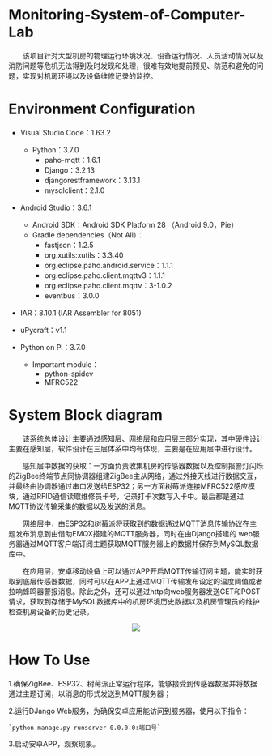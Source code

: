 # Monitoring-System-of-Computer-Lab

&ensp;&ensp;&ensp;&ensp;该项目针对大型机房的物理运行环境状况、设备运行情况、人员活动情况以及消防问题等危机无法得到及时发现和处理，很难有效地提前预见、防范和避免的问题，实现对机房环境以及设备维修记录的监控。

# Environment Configuration

* Visual Studio Code：1.63.2
  * Python：3.7.0
    * paho-mqtt：1.6.1
    * Django：3.2.13
    * djangorestframework：3.13.1
    * mysqlclient：2.1.0
    
* Android Studio：3.6.1
  * Android SDK：Android SDK Platform 28 （Android 9.0，Pie）
  * Gradle dependencies（Not All）：
    * fastjson：1.2.5
    * org.xutils:xutils：3.3.40
    * org.eclipse.paho.android.service：1.1.1
    * org.eclipse.paho.client.mqttv3：1.1.1
    * org.eclipse.paho.client.mqttv：3-1.0.2
    * eventbus：3.0.0
    
* IAR：8.10.1 (IAR Assembler for 8051)

* uPycraft：v1.1

* Python on Pi：3.7.0
  * Important module：
    * python-spidev 
    * MFRC522

# System Block diagram

&ensp;&ensp;&ensp;&ensp;该系统总体设计主要通过感知层、网络层和应用层三部分实现，其中硬件设计主要在感知层，软件设计在三层体系中均有体现，主要是在应用层中进行设计。  

&ensp;&ensp;&ensp;&ensp;感知层中数据的获取：一方面负责收集机房的传感器数据以及控制报警灯闪烁的ZigBee终端节点同协调器组建ZigBee主从网络，通过外接天线进行数据交互，并最终由协调器通过串口发送给ESP32；另一方面树莓派连接MFRC522感应模块，通过RFID通信读取维修员卡号，记录打卡次数写入卡中。最后都是通过MQTT协议传输采集的数据以及发送的消息。  

&ensp;&ensp;&ensp;&ensp;网络层中，由ESP32和树莓派将获取到的数据通过MQTT消息传输协议在主题发布消息到由借助EMQX搭建的MQTT服务器，同时在由Django搭建的 web服务器通过MQTT客户端订阅主题获取MQTT服务器上的数据并保存到MySQL数据库中。  

&ensp;&ensp;&ensp;&ensp;在应用层，安卓移动设备上可以通过APP开启MQTT传输订阅主题，能实时获取到底层传感器数据，同时可以在APP上通过MQTT传输发布设定的温度阈值或者拉响蜂鸣器警报消息。除此之外，还可以通过http向web服务器发送GET和POST请求，获取到存储于MySQL数据库中的机房环境历史数据以及机房管理员的维护检查机房设备的历史记录。  
<div align=center>
<img src="https://user-images.githubusercontent.com/83326493/177072051-09bd3da2-2bb9-42bd-b121-b0c8b71c6269.png">
</div>


# How To Use

1.确保ZigBee、ESP32、树莓派正常运行程序，能够接受到传感器数据并将数据通过主题订阅，以消息的形式发送到MQTT服务器；

2.运行DJango Web服务，为确保安卓应用能访问到服务器，使用以下指令：  

    `python manage.py runserver 0.0.0.0:端口号`
 
3.启动安卓APP，观察现象。

